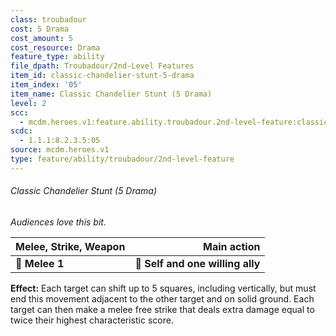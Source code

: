 ```yaml
---
class: troubadour
cost: 5 Drama
cost_amount: 5
cost_resource: Drama
feature_type: ability
file_dpath: Troubadour/2nd-Level Features
item_id: classic-chandelier-stunt-5-drama
item_index: '05'
item_name: Classic Chandelier Stunt (5 Drama)
level: 2
scc:
  - mcdm.heroes.v1:feature.ability.troubadour.2nd-level-feature:classic-chandelier-stunt-5-drama
scdc:
  - 1.1.1:8.2.3.5:05
source: mcdm.heroes.v1
type: feature/ability/troubadour/2nd-level-feature
---
```


###### Classic Chandelier Stunt (5 Drama)

*Audiences love this bit.*

| **Melee, Strike, Weapon** |                  **Main action** |
| ------------------------- | -------------------------------: |
| **📏 Melee 1**            | **🎯 Self and one willing ally** |

**Effect:** Each target can shift up to 5 squares, including vertically, but must end this movement adjacent to the other target and on solid ground. Each target can then make a melee free strike that deals extra damage equal to twice their highest characteristic score.
